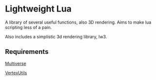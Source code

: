 # Lightweight Lua
A library of several useful functions, also 3D rendering.  Aims to make lua scripting less of a pain.

Also includes a simplistic 3d rendering library, lw3.

## Requirements
[Multiverse](https://ftlmultiverse.boards.net/)

[VertexUtils](https://github.com/ChronoVortex/FTL-HS-Vertex)

